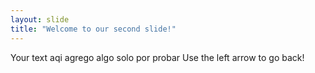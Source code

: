 ```yaml
---
layout: slide
title: "Welcome to our second slide!"
---
```

Your text aqi agrego algo solo por probar
Use the left arrow to go back!
